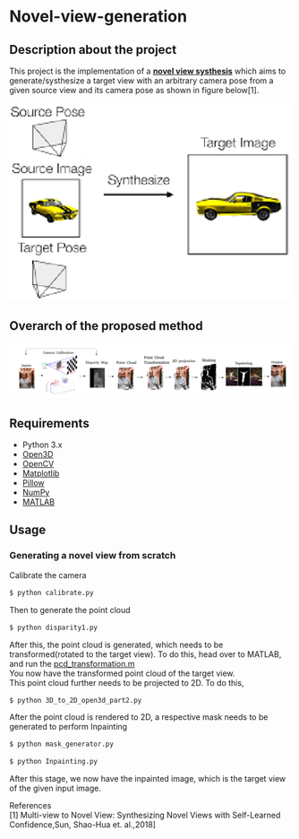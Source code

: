 # Novel-view-generation
## Description about the project  
This project is the implementation of a [**novel view systhesis**](./Project-report:Novel-view-generation.pdf) which aims to generate/systhesize a target view with an arbitrary camera pose from a given source view and its camera pose as shown in figure below[1].

<p align="center">
    <img src="./assets/overarch.png" width="512"/>
</p>

## Overarch of the proposed method
<p align="center">
    <img src="./assets/final_block_diagram_labelled.png" width="1000"/>
</p>

## Requirements  
- Python 3.x
- [Open3D](https://pypi.org/project/open3d-python/)
- [OpenCV](https://docs.opencv.org/master/d2/de6/tutorial_py_setup_in_ubuntu.html)
- [Matplotlib](https://pypi.org/project/matplotlib/)
- [Pillow](https://pypi.org/project/Pillow/)
- [NumPy](http://www.numpy.org/)
- [MATLAB](https://in.mathworks.com/products/matlab.html)

## Usage  

### Generating a novel view from scratch
Calibrate the camera
```bash
$ python calibrate.py
```
Then to generate the point cloud
```bash
$ python disparity1.py
```

After this, the point cloud is generated, which needs to be transformed(rotated to the target view). To do this, head over to MATLAB, and run the [pcd_transformation.m](./pcd_transformation.m)  
You now have the transformed point cloud of the target view.  
This point cloud further needs to be projected to 2D. To do this,  
```bash
$ python 3D_to_2D_open3d_part2.py
``` 
After the point cloud is rendered to 2D, a respective mask needs to be generated to perform Inpainting  

```bash
$ python mask_generator.py
```
```bash
$ python Inpainting.py
```

After this stage, we now have the inpainted image, which is the target view of the given input image.   



References   
[1] Multi-view to Novel View: Synthesizing Novel Views with Self-Learned Confidence,Sun, Shao-Hua et. al.,2018]  
